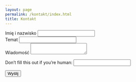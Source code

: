 ```yaml
---
layout: page
permalink: /kontakt/index.html
title: Kontakt
---
```


<div class="w-full">
    <div class="max-w-5xl mx-auto px-6 sm:px-6 lg:px-8">
        <div class="bg-white w-full shadow rounded p-8 sm:p-12">
            <form name="contact" action="/dziekujemy" netlify-honeypot="bot-field" data-netlify-recaptcha="true" data-netlify="true" method="post">
                <div class="md:flex items-center mt-12">
                    <div class="w-full flex flex-col">
                        <label class="font-semibold leading-none">Imię i nazwisko</label>
                        <input type="text" class="leading-none text-gray-900 p-3 focus:outline-none focus:border-blue-700 mt-4 bg-gray-100 border rounded border-gray-200" />
                    </div>
                </div>
                <div class="md:flex items-center mt-8">
                    <div class="w-full flex flex-col">
                        <label class="font-semibold leading-none">Temat</label>
                        <input type="text" class="leading-none text-gray-900 p-3 focus:outline-none focus:border-blue-700 mt-4 bg-gray-100 border rounded border-gray-200"/>
                    </div>
                </div>
                <div>
                    <div class="w-full flex flex-col mt-8">
                        <label class="font-semibold leading-none">Wiadomość</label>
                        <textarea type="text" class="h-40 text-base leading-none text-gray-900 p-3 focus:oultine-none focus:border-blue-700 mt-4 bg-gray-100 border rounded border-gray-200"></textarea>
                    </div>
                </div>
                <p class="hidden">
                  <label>
                    Don’t fill this out if you’re human: <input name="bot-field" />
                  </label>
                </p>
                <div class="flex items-center justify-center w-full">
                    <button class="mt-9 font-semibold leading-none text-white py-4 px-10 bg-gradient-to-r from-blue-500 to-purple-500 rounded hover:bg-blue-600 focus:ring-2 focus:ring-offset-2 focus:ring-blue-700 focus:outline-none">
                        Wyślij
                    </button>
                </div>
                <div class="flex items-center justify-center w-full">
                    <div data-netlify-recaptcha="true"></div>
                </div>
            </form>
        </div>
    </div>
</div>